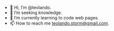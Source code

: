 - 👋 Hi, I’m @teolando.
- 👀 I’m seeking knowledge.
- 🌱 I’m currently learning to code web pages.
- 📫 How to reach me teolando.storm@gmail.com.
